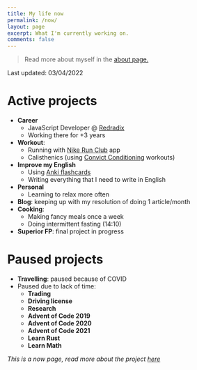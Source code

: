 ```yaml
---
title: My life now
permalink: /now/
layout: page
excerpt: What I'm currently working on.
comments: false
---
```


> Read more about myself in the [about page.](../about)

Last updated: 03/04/2022

# Active projects

- **Career**
  - JavaScript Developer @ [Redradix](https://redradix.com/)
  - Working there for +3 years
- **Workout**: 
  - Running with [Nike Run Club](https://www.nike.com/nrc-app) app 
  - Calisthenics (using [Convict Conditioning](https://www.goodreads.com/book/show/7305111-convict-conditioning) workouts)
- **Improve my English**
  - Using [Anki flashcards](https://apps.ankiweb.net/)
  - Writing everything that I need to write in English
- **Personal**
  - Learning to relax more often
- **Blog**: keeping up with my resolution of doing 1 article/month
- **Cooking**: 
  - Making fancy meals once a week
  - Doing intermittent fasting (14:10)
- **Superior FP**: final project in progress

# Paused projects

- **Travelling**: paused because of COVID
- Paused due to lack of time:
  - **Trading**
  - **Driving license**
  - **Research**
  - **Advent of Code 2019**
  - **Advent of Code 2020**
  - **Advent of Code 2021**
  - **Learn Rust**
  - **Learn Math**
 
_This is a now page, read more about the project [here](https://nownownow.com/about)_
